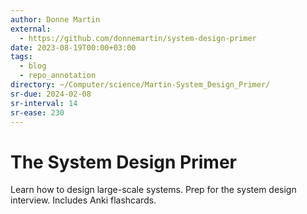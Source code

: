 ```yaml
---
author: Donne Martin
external:
  - https://github.com/donnemartin/system-design-primer
date: 2023-08-19T00:00+03:00
tags:
  - blog
  - repo_annotation
directory: ~/Computer/science/Martin-System_Design_Primer/
sr-due: 2024-02-08
sr-interval: 14
sr-ease: 230
---
```


# The System Design Primer

Learn how to design large-scale systems. Prep for the system design interview.
Includes Anki flashcards.
